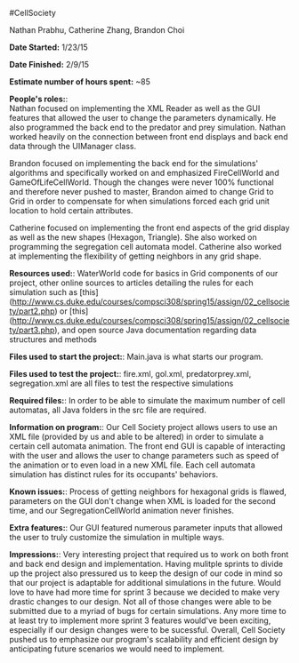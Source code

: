 #CellSociety

Nathan Prabhu, Catherine Zhang, Brandon Choi

**Date Started:** 1/23/15

**Date Finished:** 2/9/15

**Estimate number of hours spent:** ~85

**People's roles:**: </br>
Nathan focused on implementing the XML Reader as well as the GUI features that allowed the user to change the parameters dynamically. He also programmed the back end to the predator and prey simulation. Nathan worked heavily on the connection between front end displays and back end data through the UIManager class. 


Brandon focused on implementing the back end for the simulations' algorithms and specifically worked on and emphasized FireCellWorld and GameOfLifeCellWorld. Though the changes were never 100% functional and therefore never pushed to master, Brandon aimed to change Grid<Occupant> to Grid<Location> in order to compensate for when simulations forced each grid unit location to hold certain attributes.


Catherine focused on implementing the front end aspects of the grid display as well as the new shapes (Hexagon, Triangle). She also worked on programming the segregation cell automata model. Catherine also worked at implementing the flexibility of getting neighbors in any grid shape. 


**Resources used:**: WaterWorld code for basics in Grid components of our project, other online sources to articles detailing the rules for each simulation such as [this] (http://www.cs.duke.edu/courses/compsci308/spring15/assign/02_cellsociety/part2.php) or [this] (http://www.cs.duke.edu/courses/compsci308/spring15/assign/02_cellsociety/part3.php), and open source Java documentation regarding data structures and methods

**Files used to start the project:**: Main.java is what starts our program.

**Files used to test the project:**: fire.xml, gol.xml, predatorprey.xml, segregation.xml are all files to test the respective simulations

**Required files:**: In order to be able to simulate the maximum number of cell automatas, all Java folders in the src file are required. 

**Information on program:**: Our Cell Society project allows users to use an XML file (provided by us and able to be altered) in order to simulate a certain cell automata animation. The front end GUI is capable of interacting with the user and allows the user to change parameters such as speed of the animation or to even load in a new XML file. Each cell automata simulation has distinct rules for its occupants' behaviors. 

**Known issues:**: Process of getting neighbors for hexagonal grids is flawed, parameters on the GUI don't change when XML is loaded for the second time, and our SegregationCellWorld animation never finishes.

**Extra features:**: Our GUI featured numerous parameter inputs that allowed the user to truly customize the simulation in multiple ways. 

**Impressions:**: Very interesting project that required us to work on both front and back end design and implementation. Having mulitple sprints to divide up the project also pressured us to keep the design of our code in mind so that our project is adaptable for additional simulations in the future. Would love to have had more time for sprint 3 because we decided to make very drastic changes to our design. Not all of those changes were able to be submitted due to a myriad of bugs for certain simulations. Any more time to at least try to implement more sprint 3 features would've been exciting, especially if our design changes were to be sucessful. Overall, Cell Society pushed us to emphasize our program's scalability and efficient design by anticipating future scenarios we would need to implement. 
